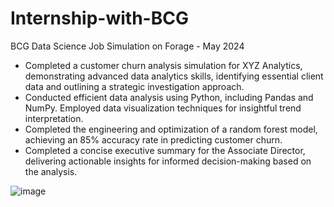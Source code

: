 # Internship-with-BCG

BCG Data Science Job Simulation on Forage - May 2024


 * Completed a customer churn analysis simulation for XYZ Analytics,
   demonstrating advanced data analytics skills, identifying essential client
   data and outlining a strategic investigation approach.
 * Conducted efficient data analysis using Python, including Pandas and NumPy.
   Employed data visualization techniques for insightful trend interpretation.
 * Completed the engineering and optimization of a random forest model,
   achieving an 85% accuracy rate in predicting customer churn.
 * Completed a concise executive summary for the Associate Director, delivering
   actionable insights for informed decision-making based on the analysis.


![image](https://github.com/Dillipmeher/Internship-with-BCG/assets/143451788/739c7e10-634c-4d11-966c-32399c43689f)
